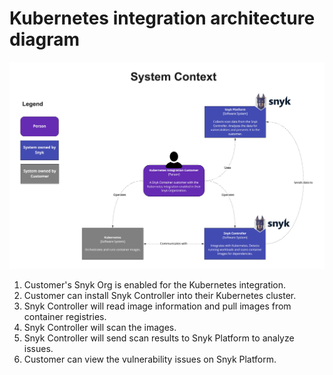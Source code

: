 # Kubernetes integration architecture diagram

![](<../../../../.gitbook/assets/System Diagram-Kubernetes integration (1).jpg>)

1. Customer's Snyk Org is enabled for the Kubernetes integration.
2. Customer can install Snyk Controller into their Kubernetes cluster.
3. Snyk Controller will read image information and pull images from container registries.
4. Snyk Controller will scan the images.
5. Snyk Controller will send scan results to Snyk Platform to analyze issues.
6. Customer can view the vulnerability issues on Snyk Platform.
